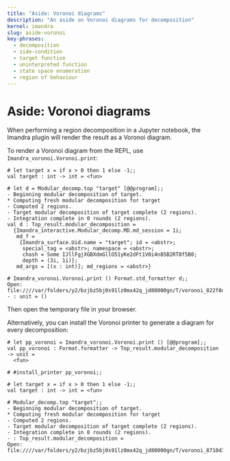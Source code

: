```yaml
---
title: "Aside: Voronoi diagrams"
description: "An aside on Voronoi diagrams for decomposition"
kernel: imandra
slug: aside-voronoi
key-phrases:
  - decomposition
  - side-condition
  - target function
  - uninterpreted function
  - state space enumeration
  - region of behaviour
---
```


# Aside: Voronoi diagrams

When performing a region decomposition in a Jupyter notebook, the Imandra plugin will render the result as a Voronoi diagram.

To render a Voronoi diagram from the REPL, use `Imandra_voronoi.Voronoi.print`:

```
# let target x = if x > 0 then 1 else -1;;
val target : int -> int = <fun>

# let d = Modular_decomp.top "target" [@@program];;
- Beginning modular decomposition of target.
* Computing fresh modular decomposition for target
- Computed 2 regions.
- Target modular decomposition of target complete (2 regions).
- Integration complete in 0 rounds (2 regions).
val d : Top_result.modular_decomposition =
  {Imandra_interactive.Modular_decomp.MD.md_session = 1i;
   md_f =
    {Imandra_surface.Uid.name = "target"; id = <abstr>;
     special_tag = <abstr>; namespace = <abstr>;
     chash = Some IJllFgjXGBXdmGllO51yKe2dFt1V0i4n85B2RT8f5B0;
     depth = (3i, 1i)};
   md_args = [(x : int)]; md_regions = <abstr>}

# Imandra_voronoi.Voronoi.print () Format.std_formatter d;;
Open: file:////var/folders/y2/bzjbz5bj0s91lz0mx42q_jd80000gn/T/voronoi_822f8d.html
- : unit = ()
```

Then open the temporary file in your browser.

Alternatively, you can install the Voronoi printer to generate a diagram for every decomposition:

```
# let pp_voronoi = Imandra_voronoi.Voronoi.print () [@@program];;
val pp_voronoi : Format.formatter -> Top_result.modular_decomposition -> unit =
  <fun>

# #install_printer pp_voronoi;;

# let target x = if x > 0 then 1 else -1;;
val target : int -> int = <fun>

# Modular_decomp.top "target";;
- Beginning modular decomposition of target.
* Computing fresh modular decomposition for target
- Computed 2 regions.
- Target modular decomposition of target complete (2 regions).
- Integration complete in 0 rounds (2 regions).
- : Top_result.modular_decomposition =
Open: file:////var/folders/y2/bzjbz5bj0s91lz0mx42q_jd80000gn/T/voronoi_8710d3.html
```
